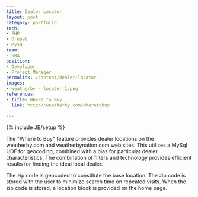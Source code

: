 ```yaml
---
title: Dealer Locator
layout: post
category: portfolio
tech:
- PHP
- Drupal
- MySQL
team:
- SRA
position:
- Developer
- Project Manager
permalink: /content/dealer-locator
images:
- weatherby - locator 1.png
references:
- title: Where to Buy
  link: http://weatherby.com/wheretobuy

---
```

{% include JB/setup %}
<div id="node-8" class="node node-portfolio node-promoted">
  <div class="content clearfix">
    <div class="field field-name-body field-type-text-with-summary field-label-hidden"><div class="field-items"><div class="field-item even"><p>The "Where to Buy" feature provides dealer locations on the weatherby.com and weatherbynation.com web sites. This utilizes a MySql UDF for geocoding, combined with a bias for particular dealer characteristics. The combination of filters and technology provides efficient results for finding the ideal local dealer.</p>
<p>The zip code is geocoded to constitute the base location. The zip code is stored with the user to minimize search time on repeated visits. When the zip code is stored, a location block is provided on the home page.</p>
</div></div></div>  </div>
</div>
